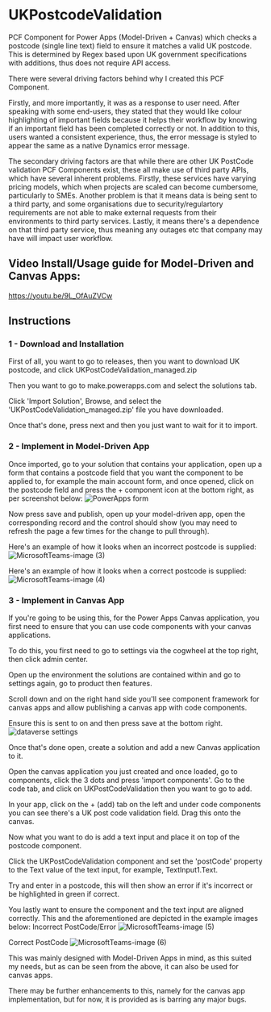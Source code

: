 # UKPostcodeValidation
PCF Component for Power Apps (Model-Driven + Canvas) which checks a postcode (single line text) field to ensure it matches a valid UK postcode. This is determined by Regex based upon UK government specifications with additions, thus does not require API access.

There were several driving factors behind why I created this PCF Component.

Firstly, and more importantly, it was as a response to user need. After speaking with some end-users, they stated that they would like colour highlighting of important
fields because it helps their workflow by knowing if an important field has been completed correctly or not. In addition to this, users wanted a consistent experience,
thus, the error message is styled to appear the same as a native Dynamics error message.

The secondary driving factors are that while there are other UK PostCode validation PCF Components exist, these all make use of third party APIs, which have
several inherent problems. Firstly, these services have varying pricing models, which when projects are scaled can become cumbersome, particularly to SMEs.
Another problem is that it means data is being sent to a third party, and some organisations due to security/regulartory requirements are not able to make external
requests from their environments to third party services. Lastly, it means there's a dependence on that third party service, thus meaning any outages etc that company
may have will impact user workflow.

## Video Install/Usage guide for Model-Driven and Canvas Apps:
https://youtu.be/9L_OfAuZVCw

## Instructions

### 1 - Download and Installation

First of all, you want to go to releases, then you want to download UK postcode, and click UKPostCodeValidation_managed.zip

Then you want to go to make.powerapps.com and select the solutions tab.

Click 'Import Solution', Browse, and select the 'UKPostCodeValidation_managed.zip' file you have downloaded.

Once that's done, press next and then you just want to wait for it to import.

### 2 - Implement in Model-Driven App
Once imported, go to your solution that contains your application, open up a form that contains a postcode field that you want the component to be applied to, 
for example the main account form, and once opened, click on the postcode field and press the + component icon at the bottom right, as per screenshot below:
![PowerApps form](https://user-images.githubusercontent.com/7072242/230998495-a7e3b989-f7c9-4870-a655-4f4e928ce276.PNG)

Now press save and publish, open up your model-driven app, open the corresponding record and the control should show (you may need to refresh the page a few times 
for the change to pull through).

Here's an example of how it looks when an incorrect postcode is supplied:
![MicrosoftTeams-image (3)](https://user-images.githubusercontent.com/7072242/230999356-9d0de436-63d8-4a41-97c2-1948511c71f7.png)

Here's an example of how it looks when a correct postcode is supplied:
![MicrosoftTeams-image (4)](https://user-images.githubusercontent.com/7072242/230999418-dbd019f2-a880-4407-85e5-15807dc7b03c.png)

### 3 - Implement in Canvas App

If you're going to be using this, for the Power Apps Canvas application, you first need to ensure that you can use code components with your canvas applications.

To do this, you first need to go to settings via the cogwheel at the top right, then click admin center. 

Open up the environment the solutions are contained within and go to settings again, go to product then features.

Scroll down and on the right hand side you'll see component framework for canvas apps and allow publishing a canvas app with code components.

Ensure this is sent to on and then press save at the bottom right.
![dataverse settings](https://user-images.githubusercontent.com/7072242/231001904-1e9b1989-9ff0-49b4-ab51-d94cdae265c2.PNG)

Once that's done open, create a solution and add a new Canvas application to it.

Open the canvas application you just created and once loaded, go to components, click the 3 dots and press 'import components'. Go to the code tab,
and click on UKPostCodeValidation then you want to go to add.

In your app, click on the + (add) tab on the left and under code components you can see there's a UK post code validation field. Drag this onto the canvas.

Now what you want to do is add a text input and place it on top of the postcode component.

Click the UKPostCodeValidation component and set the 'postCode' property to the Text value of the text input, for example, TextInput1.Text.

Try and enter in a postcode, this will then show an error if it's incorrect or be highlighted in green if correct.

You lastly want to ensure the component and the text input are aligned correctly. This and the aforementioned are depicted in the example images below:
Incorrect PostCode/Error
![MicrosoftTeams-image (5)](https://user-images.githubusercontent.com/7072242/231002849-24aace91-3f25-463f-8f09-19086e00e551.png)

Correct PostCode
![MicrosoftTeams-image (6)](https://user-images.githubusercontent.com/7072242/231002936-ee090b9c-90c5-44d4-ab01-c7ff7629e113.png)

This was mainly designed with Model-Driven Apps in mind, as this suited my needs, but as can be seen from the above, it can also be used for canvas apps.

There may be further enhancements to this, namely for the canvas app implementation, but for now, it is provided as is barring any major bugs.
